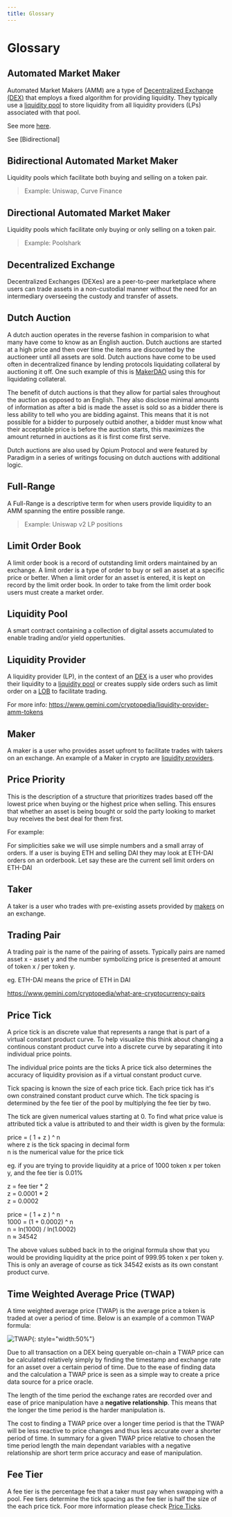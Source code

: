 ```yaml
---
title: Glossary
---
```


# **Glossary** 

## **Automated Market Maker**

Automated Market Makers (AMM) are a type of [Decentralized Exchange (DEX)](#decentralized-exchange) that employs a fixed algorithm for providing liquidity. They typically use a [liquidity pool](#liquidity-pool) to store liquidity from all liquidity providers (LPs) associated with that pool.

See more [here](https://www.gemini.com/cryptopedia/amm-what-are-automated-market-makers).

See [Bidirectional]

## **Bidirectional Automated Market Maker**

Liquidity pools which facilitate both buying and selling on a token pair.

> Example: Uniswap, Curve Finance

## **Directional Automated Market Maker**

Liquidity pools which facilitate only buying or only selling on a token pair.

> Example: Poolshark

## **Decentralized Exchange**

Decentralized Exchanges (DEXes) are a peer-to-peer marketplace where users can trade assets in a non-custodial manner without the need for an intermediary overseeing the custody and transfer of assets.

## **Dutch Auction**

A dutch auction operates in the reverse fashion in comparision to what many have come to know as an English auction. Dutch auctions are started at a high price and then over time the items are discounted by the auctioneer until all assets are sold. Dutch auctions have come to be used often in decentralized finance by lending protocols liquidating collateral by auctioning it off. One such example of this is [MakerDAO](https://docs.makerdao.com/keepers/the-auctions-of-the-maker-protocol) using this for liquidating collateral.

The benefit of dutch auctions is that they allow for partial sales throughout the auction as opposed to an English. They also disclose minimal amounts of information as after a bid is made the asset is sold so as a bidder there is less ability to tell who you are bidding against. This means that it is not possible for a bidder to purposely outbid another, a bidder must know what their acceptable price is before the auction starts, this maximizes the amount returned in auctions as it is first come first serve.

Dutch auctions are also used by Opium Protocol and were featured by Paradigm in a series of writings focusing on dutch auctions with additional logic.


## **Full-Range**

A Full-Range is a descriptive term for when users provide liquidity to an AMM spanning the entire possible range.

> Example: Uniswap v2 LP positions

## **Limit Order Book**

A limit order book is a record of outstanding limit orders maintained by an exchange. A limit order is a type of order to buy or sell an asset at a specific price or better. When a limit order for an asset is entered, it is kept on record by the limit order book. In order to take from the limit order book users must create a market order.

## **Liquidity Pool**

A smart contract containing a collection of digital assets accumulated to enable trading and/or yield oppertunities.

## **Liquidity Provider**

A liquidity provider (LP), in the context of an [DEX](#decentralized-exchange) is a user who provides their liquidity to a [liquidity pool](#liquidity-pool) or creates supply side orders such as limit order on a [LOB](#limit-order-book) to facilitate trading. 

For more info: https://www.gemini.com/cryptopedia/liquidity-provider-amm-tokens

## **Maker**

A maker is a user who provides asset upfront to facilitate trades with takers on an exchange. An example of a Maker in crypto are [liquidity providers](#liquidity-provider).

## **Price Priority**

This is the description of a structure that prioritizes trades based off the lowest price when buying or the highest price when selling. This ensures that whether an asset is being bought or sold the party looking to market buy receives the best deal for them first.  

For example:

For simplicities sake we will use simple numbers and a small array of orders. If a user is buying ETH and selling DAI they may look at ETH-DAI orders on an orderbook. Let say these are the current sell limit orders on ETH-DAI  

## **Taker**

A taker is a user who trades with pre-existing assets provided by [makers](#maker) on an exchange.  

## Trading Pair

A trading pair is the name of the pairing of assets. Typically pairs are named asset x - asset y and the number symbolizing price is presented at amount of token x / per token y.  

eg. ETH-DAI means the price of ETH in DAI  

https://www.gemini.com/cryptopedia/what-are-cryptocurrency-pairs  

## Price Tick

A price tick is an discrete value that represents a range that is part of a virtual constant product curve. To help visualize this think about changing a continous constant product curve into a discrete curve by separating it into individual price points.  

The individual price points are the ticks A price tick also determines the accuracy of liquidity provision as if a virtual constant product curve.  

Tick spacing is known the size of each price tick. Each price tick has it's own constrained constant product curve which. The tick spacing is determined by the fee tier of the pool by multiplying the fee tier by two. 

The tick are given numerical values starting at 0. To find what price value is attributed tick a value is attributed to and their width is given by the formula:

price = ( 1 + z ) ^ n  
where z is the tick spacing in decimal form  
n is the numerical value for the price tick  

eg. if you are trying to provide liquidity at a price of 1000 token x per token y, and the fee tier is 0.01%

z = fee tier * 2  
z = 0.0001 * 2  
z = 0.0002  

price = ( 1 + z ) ^ n  
1000 = (1 + 0.0002) ^ n  
n = ln(1000) / ln(1.0002)  
n ≈ 34542

The above values subbed back in to the original formula show that you would be providing liquidity at the price point of 999.95 token x per token y. This is only an average of course as tick 34542 exists as its own constant product curve.

## Time Weighted Average Price (TWAP)

A time weighted average price (TWAP) is the average price a token is traded at over a period of time. Below is an example of a common TWAP formula:

![TWAP](TWAP.jpg){: style="width:50%"}

Due to all transaction on a DEX being queryable on-chain a TWAP price can be calculated relatively simply by finding the timestamp and exchange rate for an asset over a certain period of time. Due to the ease of finding data and the calculation a TWAP price is seen as a simple way to create a price data source for a price oracle.

The length of the time period the exchange rates are recorded over and ease of price manipulation have a **negative relationship**. This means that the longer the time period is the harder manipulation is.

The cost to finding a TWAP price over a longer time period is that the TWAP will be less reactive to price changes and thus less accurate over a shorter period of time. In summary for a given TWAP price relative to chosen the time period length the main dependant variables with a negative relationship are short term price accuracy and ease of manipulation.


## Fee Tier

A fee tier is the percentage fee that a taker must pay when swapping with a pool. Fee tiers determine the tick spacing as the fee tier is half the size of the each price tick. Foor more information please check [Price Ticks](#price-tick).

<br/><br/><br/>